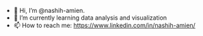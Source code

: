 - 👋 Hi, I’m @nashih-amien.
- 🌱 I’m currently learning data analysis and visualization
- 📫 How to reach me: https://www.linkedin.com/in/nashih-amien/

<!---
nashih-amien/nashih-amien is a ✨ special ✨ repository because its `README.md` (this file) appears on your GitHub profile.
You can click the Preview link to take a look at your changes.
--->
